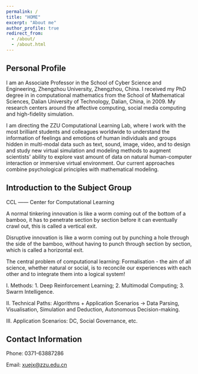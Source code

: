 ```yaml
---
permalink: /
title: "HOME"
excerpt: "About me"
author_profile: true
redirect_from: 
  - /about/
  - /about.html
---
```


Personal Profile
------
I am an Associate Professor in the School of Cyber Science and Engineering, Zhengzhou University, Zhengzhou, China. I received my PhD degree in in computational mathematics from the School of Mathematical Sciences, Dalian University of Technology, Dalian, China, in 2009. My research centers around the affective computing, social media computing and high-fidelity simulation.

I am directing the ZZU Computational Learning Lab, where I work with the most brilliant students and colleagues worldwide to understand the information of feelings and emotions of human individuals and groups hidden in multi-modal data such as text, sound, image, video, and to design and study new virtual simulation and modeling methods to augment scientists' ability to explore vast amount of data on natural human-computer interaction or immersive virtual environment. Our current approaches combine psychological principles with mathematical modeling.

Introduction to the Subject Group
------
CCL —— Center for Computational Learning

A normal tinkering innovation is like a worm coming out of the bottom of a bamboo, it has to penetrate section by section before it can eventually crawl out, this is called a vertical exit.

Disruptive innovation is like a worm coming out by punching a hole through the side of the bamboo, without having to punch through section by section, which is called a horizontal exit.

The central problem of computational learning: Formalisation - the aim of all science, whether natural or social, is to reconcile our experiences with each other and to integrate them into a logical system!

I. Methods: 1. Deep Reinforcement Learning; 2. Multimodal Computing; 3. Swarm Intelligence.

II. Technical Paths: Algorithms + Application Scenarios -> Data Parsing, Visualisation, Simulation and Deduction, Autonomous Decision-making.

III. Application Scenarios: DC, Social Governance, etc.

Contact Information
------
Phone: 0371-63887286

Email: xuejx@zzu.edu.cn
